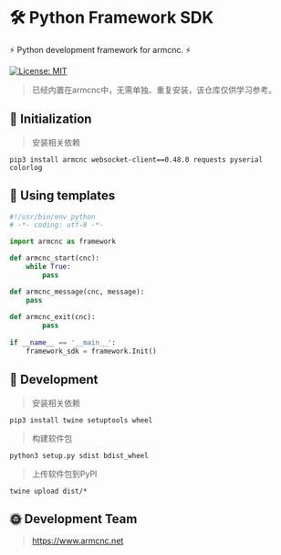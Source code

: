 # 🛠️ Python Framework SDK

⚡ Python development framework for armcnc. ⚡

[![License: MIT](https://img.shields.io/badge/License-MIT-yellow.svg)](https://opensource.org/licenses/MIT)

> 已经内置在armcnc中，无需单独、重复安装，该仓库仅供学习参考。

## 📖 Initialization

> 安装相关依赖

```shell
pip3 install armcnc websocket-client==0.48.0 requests pyserial colorlog
```

## 📖 Using templates

```python
#!/usr/bin/env python
# -*- coding: utf-8 -*-

import armcnc as framework

def armcnc_start(cnc):
    while True:
        pass

def armcnc_message(cnc, message):
    pass
    
def armcnc_exit(cnc):
        pass
    
if __name__ == '__main__':
    framework_sdk = framework.Init()
```

## 📖 Development

> 安装相关依赖

```shell
pip3 install twine setuptools wheel
```

> 构建软件包

```shell
python3 setup.py sdist bdist_wheel
```

> 上传软件包到PyPI

```shell
twine upload dist/*
```

## 🌞 Development Team

> https://www.armcnc.net